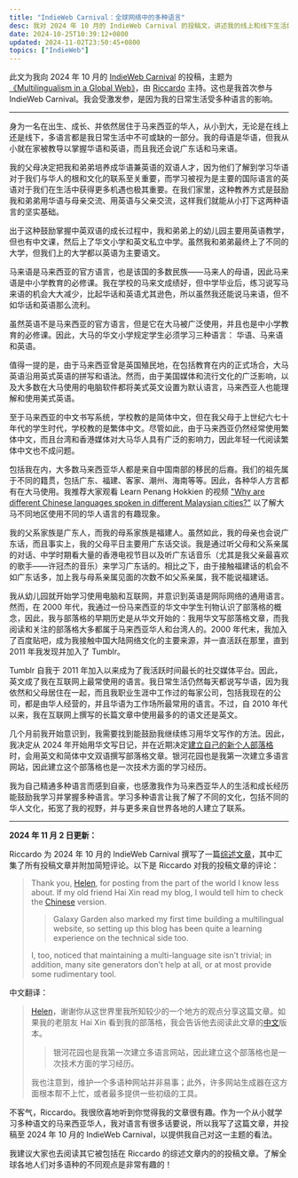 ```yaml
---
title: "IndieWeb Carnival：全球网络中的多种语言"
desc: 我对 2024 年 10 月的 IndieWeb Carnival 的投稿文，讲述我的线上和线下生活如何受到多种语言的影响。
date: 2024-10-25T10:39:12+0800
updated: 2024-11-02T23:50:45+0800
topics: ["IndieWeb"]
---
```


此文为我向 2024 年 10 月的 [IndieWeb Carnival](https://indieweb.org/indieweb-carnival) 的投稿，主题为[《Multilingualism in a Global Web》](https://tilde.team/~zinricky/multilingualism/)，由 [Riccardo](https://tilde.team/~zinricky/) 主持。这也是我首次参与 IndieWeb Carnival。我会受激发参，是因为我的日常生活受多种语言的影响。

---

身为一名在出生、成长、并依然居住于马来西亚的华人，从小到大，无论是在线上还是线下，多语言都是我日常生活中不可或缺的一部分。我的母语是华语，但我从小就在家被教导以掌握华语和英语，而且我还会说广东话和马来语。

我的父母决定把我和弟弟培养成华语兼英语的双语人才，因为他们了解到学习华语对于我们与华人的根和文化的联系至关重要，而学习被视为是主要的国际语言的英语对于我们在生活中获得更多机遇也极其重要。在我们家里，这种教养方式是鼓励我和弟弟用华语与母亲交流、用英语与父亲交流，这样我们就能从小打下这两种语言的坚实基础。

出于这种鼓励掌握中英双语的成长过程中，我和弟弟上的幼儿园主要用英语教学，但也有中文课，然后上了华文小学和英文私立中学。虽然我和弟弟最终上了不同的大学，但我们上的大学都以英语为主要语文。

马来语是马来西亚的官方语言，也是该国的多数民族——马来人的母语，因此马来语是中小学教育的必修课。我在学校的马来文成绩好，但中学毕业后，练习说写马来语的机会大大减少，比起华话和英语尤其逊色，所以虽然我还能说马来语，但不如华话和英语那么流利。

虽然英语不是马来西亚的官方语言，但是它在大马被广泛使用，并且也是中小学教育的必修课。因此，大马的华文小学规定学生必须学习三种语言： 华语、马来语和英语。

值得一提的是，由于马来西亚曾是英国殖民地，在包括教育在内的正式场合，大马英语沿用英式英语的拼写和语法。然而，由于美国媒体和流行文化的广泛影响，以及大多数在大马使用的电脑软件都将美式英文设置为默认语言，马来西亚人也能理解和使用美式英语。

至于马来西亚的中文书写系统，学校教的是简体中文，但在我父母于上世纪六七十年代的学生时代，学校教的是繁体中文。尽管如此，由于马来西亚仍然经常使用繁体中文，而且台湾和香港媒体对大马华人具有广泛的影响力，因此年轻一代阅读繁体中文也不成问题。

包括我在内，大多数马来西亚华人都是来自中国南部的移民的后裔。我们的祖先属于不同的籍贯，包括广东、福建、客家、潮州、海南等等。因此，各种华人方言都有在大马使用。我推荐大家观看 Learn Penang Hokkien 的视频 ["Why are different Chinese languages spoken in different Malaysian cities?"](https://www.youtube.com/watch?v=MkGe5Um8pGc) 以了解大马不同地区使用不同的华人语言的有趣现象。

我的父系家族是广东人，而我的母系家族是福建人。虽然如此，我的母亲也会说广东话，而且事实上，我的父母平日主要用广东话交谈。我是通过听父母和父系亲属的对话、中学时期看大量的香港电视节目以及听广东话音乐（尤其是我父亲最喜欢的歌手——许冠杰的音乐）来学习广东话的。相比之下，由于接触福建话的机会不如广东话多，加上我与母系亲属见面的次数不如父系亲属，我不能说福建话。

我从幼儿园就开始学习使用电脑和互联网，并意识到英语是网际网络的通用语言。然而，在 2000 年代，我通过一份马来西亚的华文中学生刊物认识了部落格的概念，因此，我与部落格的早期历史是从华文开始的：我用华文写部落格文章，而我阅读和关注的部落格大多都属于马来西亚华人和台湾人的。2000 年代末，我加入了百度贴吧，成为我接触中国大陆网络文化的主要来源，并一直活跃在那里，直到 2011 年我发现并加入了 Tumblr。

Tumblr 自我于 2011 年加入以来成为了我活跃时间最长的社交媒体平台。因此，英文成了我在互联网上最常使用的语言。我日常生活仍然每天都说写华语，因为我依然和父母居住在一起，而且我职业生涯中工作过的每家公司，包括我现在的公司，都是由华人经营的，并且华语为工作场所最常用的语言。不过，自 2010 年代以来，我在互联网上撰写的长篇文章中使用最多的的语文还是英文。

几个月前我开始意识到，我需要找到能鼓励我继续练习用华文写作的方法。因此，我决定从 2024 年开始用华文写日记，并在近期决定[建立自己的新个人部落格](2024-10-08-welcome-to-galaxy-garden.md)时，会用英文和简体中文双语撰写部落格文章。银河花园也是我第一次建立多语言网站，因此建立这个部落格也是一次技术方面的学习经历。

我为自己精通多种语言而感到自豪，也感激我作为马来西亚华人的生活和成长经历能鼓励我学习并掌握多种语言。学习多种语言让我了解了不同的文化，包括不同的华人文化，拓宽了我的视野，并与更多来自世界各地的人建立了联系。

---

**2024 年 11 月 2 日更新：**

Riccardo 为 2024 年 10 月的 IndieWeb Carnival 撰写了一篇[综述文章](https://tilde.team/~zinricky/indieweb-carnival-roundup-multilingualism/)，其中汇集了所有投稿文章并附加简短评论。以下是 Riccardo 对我的投稿文章的评论：

> Thank you, [Helen](https://blog.helenchong.omg.lol/en/posts/2024-10-25-indieweb-carnival-multilingualism/), for posting from the part of the world I know less about. If my old friend Hai Xin read my blog, I would tell him to check the [Chinese](https://blog.helenchong.omg.lol/zh/posts/2024-10-25-indieweb-carnival-multilingualism/) version.
>
> > Galaxy Garden also marked my first time building a multilingual website, so setting up this blog has been quite a learning experience on the technical side too.
>
> I, too, noticed that maintaining a multi-language site isn’t trivial; in addition, many site generators don’t help at all, or at most provide some rudimentary tool.

中文翻译：

> [Helen](https://blog.helenchong.omg.lol/en/posts/2024-10-25-indieweb-carnival-multilingualism/)，谢谢你从这世界里我所知较少的一个地方的观点分享这篇文章。如果我的老朋友 Hai Xin 看到我的部落格，我会告诉他去阅读此文章的[中文](https://blog.helenchong.omg.lol/zh/posts/2024-10-25-indieweb-carnival-multilingualism/)版本。
>
> > 银河花园也是我第一次建立多语言网站，因此建立这个部落格也是一次技术方面的学习经历。
>
> 我也注意到，维护一个多语种网站并非易事；此外，许多网站生成器在这方面根本帮不上忙，或者最多提供一些初级的工具。

不客气，Riccardo。我很欣喜地听到你觉得我的文章很有趣。作为一个从小就学习多种语文的马来西亚华人，我对语言有很多话要说，所以我写了这篇文章，并投稿至 2024 年 10 月的 IndieWeb Carnival，以提供我自己对这一主题的看法。

我建议大家也去阅读其它被包括在 Riccardo 的综述文章内的的投稿文章。了解全球各地人们对多语种的不同观点是非常有趣的！
